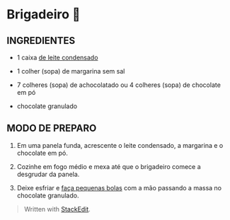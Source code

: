 # Brigadeiro :chocolate_bar:

## INGREDIENTES

-   1 caixa  [de leite condensado](https://blog.tudogostoso.com.br/cardapios/receitas-faceis/receitas-rapidas-com-leite-condensado/)
    
-   1 colher (sopa) de margarina sem sal
    
-   7 colheres (sopa) de achocolatado ou 4 colheres (sopa) de chocolate em pó
    
-   chocolate granulado
    

## 

## MODO DE PREPARO

1.  Em uma panela funda, acrescente o leite condensado, a margarina e o chocolate em pó.
    
2.  Cozinhe em fogo médio e mexa até que o brigadeiro comece a desgrudar da panela.
    
3.  Deixe esfriar e  [faça pequenas bolas](https://blog.tudogostoso.com.br/dicas-de-cozinha/dicas-para-docinhos-perfeitos/)  com a mão passando a massa no chocolate granulado.

> Written with [StackEdit](https://stackedit.io/).